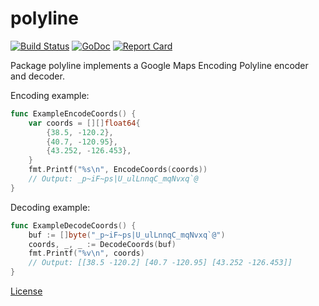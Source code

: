 # polyline

[![Build Status](https://travis-ci.org/twpayne/go-polyline.svg?branch=master)](https://travis-ci.org/twpayne/go-polyline)
[![GoDoc](https://godoc.org/github.com/twpayne/go-polyline?status.svg)](https://godoc.org/github.com/twpayne/go-polyline)
[![Report Card](https://goreportcard.com/badge/github.com/twpayne/go-polyline)](https://goreportcard.com/report/github.com/twpayne/go-polyline)

Package polyline implements a Google Maps Encoding Polyline encoder and decoder.

Encoding example:

```go
func ExampleEncodeCoords() {
	var coords = [][]float64{
		{38.5, -120.2},
		{40.7, -120.95},
		{43.252, -126.453},
	}
	fmt.Printf("%s\n", EncodeCoords(coords))
	// Output: _p~iF~ps|U_ulLnnqC_mqNvxq`@
}
```

Decoding example:

```go
func ExampleDecodeCoords() {
	buf := []byte("_p~iF~ps|U_ulLnnqC_mqNvxq`@")
	coords, _, _ := DecodeCoords(buf)
	fmt.Printf("%v\n", coords)
	// Output: [[38.5 -120.2] [40.7 -120.95] [43.252 -126.453]]
}
```

[License](LICENSE)
